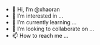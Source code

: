 - 👋 Hi, I’m @xhaoran
- 👀 I’m interested in ...
- 🌱 I’m currently learning ...
- 💞️ I’m looking to collaborate on ...
- 📫 How to reach me ...

<!---
xhaoran/xhaoran is a ✨ special ✨ repository because its `README.md` (this file) appears on your GitHub profile.
You can click the Preview link to take a look at your changes.
--->
